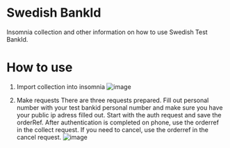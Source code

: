 # Swedish BankId

Insomnia collection and other information on how to use Swedish Test BankId.

# How to use

1. Import collection into insomnia
![image](https://user-images.githubusercontent.com/2749942/146060952-3feda0fc-3d69-477a-be69-1cc60986527b.png)

2. Make requests
There are three requests prepared. Fill out personal number with your test bankid personal number and make sure you have your public ip adress filled out. Start with the auth request and save the orderRef. After authentication is completed on phone, use the orderref in the collect request. If you need to cancel, use the orderref in the cancel request.
![image](https://user-images.githubusercontent.com/2749942/146068432-cb322c25-36fb-4828-a149-b31778b03ff5.png)



